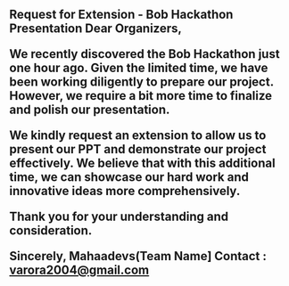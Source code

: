 <h2>
Request for Extension - Bob Hackathon Presentation
Dear Organizers,

We recently discovered the Bob Hackathon just one hour ago. Given the limited time, we have been working diligently to prepare our project. However, we require a bit more time to finalize and polish our presentation.

We kindly request an extension to allow us to present our PPT and demonstrate our project effectively. We believe that with this additional time, we can showcase our hard work and innovative ideas more comprehensively.

Thank you for your understanding and consideration.

Sincerely,
Mahaadevs(Team Name]
Contact : varora2004@gmail.com
</h2>
